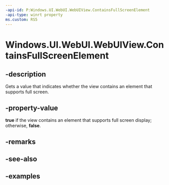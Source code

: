 ```yaml
---
-api-id: P:Windows.UI.WebUI.WebUIView.ContainsFullScreenElement
-api-type: winrt property
ms.custom: RS5
---
```


<!-- Property syntax.
public bool ContainsFullScreenElement { get; }
-->

# Windows.UI.WebUI.WebUIView.ContainsFullScreenElement

## -description
Gets a value that indicates whether the view contains an element that supports full screen.

## -property-value
**true** if the view contains an element that supports full screen display; otherwise, **false**.

## -remarks

## -see-also

## -examples


